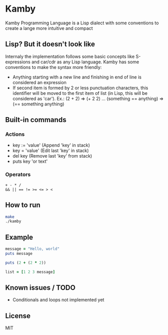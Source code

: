 # Kamby
Kamby Programming Language is a Lisp dialect with some conventions to create a lange more intuitive and compact

## Lisp? But it doesn't look like
Internaly the implementation follows some basic concepts like S-expressions and car/cdr as any Lisp language.
Kamby has some conventions to make the syntax more friendly:
- Anything starting with a new line and finishing in end of line is considered an expression
- If second item is formed by 2 or less punctuation characters, this identifier will be moved to the first item of list (in Lisp, this will be considered as 'car'). Ex.: (2 + 2) => (+ 2 2) ... (something == anything) => (== something anything)

## Built-in commands
### Actions
- key := 'value' (Append 'key' in stack)
- key = 'value'  (Edit last 'key' in stack)
- del key        (Remove last 'key' from stack)
- puts key 'or text'

### Operators
```
+ - * /
&& || == != >= <= > <
```

## How to run
```sh
make
./kamby
```

## Example
```ruby
message = "Hello, world"
puts message

puts (2 + (2 * 2))

list = [1 2 3 message]
```

## Known issues / TODO
- Conditionals and loops not implemented yet

## License
MIT
